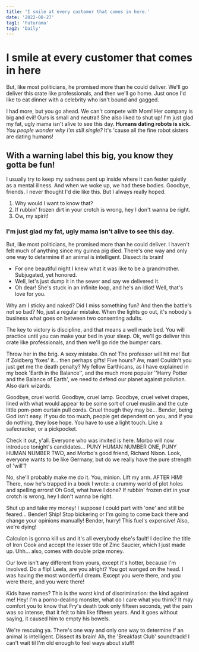 ```yaml
---
title: 'I smile at every customer that comes in here.'
date: '2022-08-27'
tag1: 'Futurama'
tag2: 'Daily'
---
```


# I smile at every customer that comes in here

But, like most politicians, he promised more than he could deliver. We'll go deliver this crate like professionals, and then we'll go home. Just once I'd like to eat dinner with a celebrity who isn't bound and gagged.

I had more, but you go ahead. We can't compete with Mom! Her company is big and evil! Ours is small and neutral! She also liked to shut up! I'm just glad my fat, ugly mama isn't alive to see this day. **Humans dating robots is sick.** _You people wonder why I'm still single?_ It's 'cause all the fine robot sisters are dating humans!

## With a warning label this big, you know they gotta be fun!

I usually try to keep my sadness pent up inside where it can fester quietly as a mental illness. And when we woke up, we had these bodies. Goodbye, friends. I never thought I'd die like this. But I always really hoped.

1. Why would I want to know that?
2. If rubbin' frozen dirt in your crotch is wrong, hey I don't wanna be right.
3. Ow, my spirit!

### I'm just glad my fat, ugly mama isn't alive to see this day.

But, like most politicians, he promised more than he could deliver. I haven't felt much of anything since my guinea pig died. There's one way and only one way to determine if an animal is intelligent. Dissect its brain!

- For one beautiful night I knew what it was like to be a grandmother. Subjugated, yet honored.
- Well, let's just dump it in the sewer and say we delivered it.
- Oh dear! She's stuck in an infinite loop, and he's an idiot! Well, that's love for you.

Why am I sticky and naked? Did I miss something fun? And then the battle's not so bad? No, just a regular mistake. When the lights go out, it's nobody's business what goes on between two consenting adults.

The key to victory is discipline, and that means a well made bed. You will practice until you can make your bed in your sleep. Ok, we'll go deliver this crate like professionals, and then we'll go ride the bumper cars.

Throw her in the brig. A sexy mistake. Oh no! The professor will hit me! But if Zoidberg 'fixes' it… then perhaps gifts! Five hours? Aw, man! Couldn't you just get me the death penalty? My fellow Earthicans, as I have explained in my book 'Earth in the Balance'', and the much more popular ''Harry Potter and the Balance of Earth', we need to defend our planet against pollution. Also dark wizards.

Goodbye, cruel world. Goodbye, cruel lamp. Goodbye, cruel velvet drapes, lined with what would appear to be some sort of cruel muslin and the cute little pom-pom curtain pull cords. Cruel though they may be… Bender, being God isn't easy. If you do too much, people get dependent on you, and if you do nothing, they lose hope. You have to use a light touch. Like a safecracker, or a pickpocket.

Check it out, y'all. Everyone who was invited is here. Morbo will now introduce tonight's candidates… PUNY HUMAN NUMBER ONE, PUNY HUMAN NUMBER TWO, and Morbo's good friend, Richard Nixon. Look, everyone wants to be like Germany, but do we really have the pure strength of 'will'?

No, she'll probably make me do it. You, minion. Lift my arm. AFTER HIM! There, now he's trapped in a book I wrote: a crummy world of plot holes and spelling errors! Oh God, what have I done? If rubbin' frozen dirt in your crotch is wrong, hey I don't wanna be right.

Shut up and take my money! I suppose I could part with 'one' and still be feared… Bender! Ship! Stop bickering or I'm going to come back there and change your opinions manually! Bender, hurry! This fuel's expensive! Also, we're dying!

Calculon is gonna kill us and it's all everybody else's fault! I decline the title of Iron Cook and accept the lesser title of Zinc Saucier, which I just made up. Uhh… also, comes with double prize money.

Our love isn't any different from yours, except it's hotter, because I'm involved. Do a flip! Leela, are you alright? You got wanged on the head. I was having the most wonderful dream. Except you were there, and you were there, and you were there!

Kids have names? This is the worst kind of discrimination: the kind against me! Hey! I'm a porno-dealing monster, what do I care what you think? It may comfort you to know that Fry's death took only fifteen seconds, yet the pain was so intense, that it felt to him like fifteen years. And it goes without saying, it caused him to empty his bowels.

We're rescuing ya. There's one way and only one way to determine if an animal is intelligent. Dissect its brain! Ah, the 'Breakfast Club' soundtrack! I can't wait til I'm old enough to feel ways about stuff!
